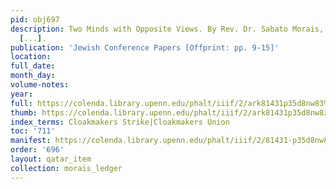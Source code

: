 ```yaml
---
pid: obj697
description: Two Minds with Opposite Views. By Rev. Dr. Sabato Morais, Philadelphia
  [...].
publication: 'Jewish Conference Papers [Offprint: pp. 9-15]'
location:
full_date:
month_day:
volume-notes:
year:
full: https://colenda.library.upenn.edu/phalt/iiif/2/ark81431p35d8nw83%2FSHA256E-s6726933--4c72ad4060cfc3d25a5aa8f9113e36219057317433fd649aa58b5056dc1c4207.jpeg/full/3500,/0/default.jpg
thumb: https://colenda.library.upenn.edu/phalt/iiif/2/ark81431p35d8nw83%2FSHA256E-s6726933--4c72ad4060cfc3d25a5aa8f9113e36219057317433fd649aa58b5056dc1c4207.jpeg/full/!200,200/0/default.jpg
index_terms: Cloakmakers Strike|Cloakmakers Union
toc: '711'
manifest: https://colenda.library.upenn.edu/phalt/iiif/2/81431-p35d8nw83/manifest
order: '696'
layout: qatar_item
collection: morais_ledger
---
```

